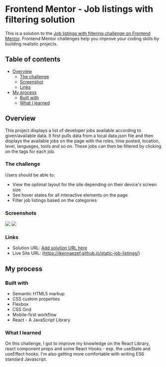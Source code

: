 # Frontend Mentor - Job listings with filtering solution

This is a solution to the [Job listings with filtering challenge on Frontend Mentor](https://www.frontendmentor.io/challenges/job-listings-with-filtering-ivstIPCt). Frontend Mentor challenges help you improve your coding skills by building realistic projects. 

## Table of contents

- [Overview](#overview)
  - [The challenge](#the-challenge)
  - [Screenshot](#screenshot)
  - [Links](#links)
- [My process](#my-process)
  - [Built with](#built-with)
  - [What I learned](#what-i-learned)

  
## Overview

This project displays a list of developer jobs available according to given/available data. It first pulls data from a local data.json file and then displays the available jobs on the page with the roles, time posted, location, level, languages, tools and so on. These jobs can then be filtered by clicking on the tags for each job.

### The challenge

Users should be able to:

- View the optimal layout for the site depending on their device's screen size
- See hover states for all interactive elements on the page
- Filter job listings based on the categories

### Screenshots


![](./mobile_screenshot.jpg)
![](./desktop_screenshot.jpg)

### Links

- Solution URL: [Add solution URL here](https://your-solution-url.com)
- Live Site URL: (https://ikennaezef.github.io/static-job-listings/)

## My process

### Built with

- Semantic HTML5 markup
- CSS custom properties
- Flexbox
- CSS Grid
- Mobile-first workflow
- React - A JavaScript Library

### What I learned

On this challenge, I got to improve my knowledge on the React Library, react component props and some React Hooks - esp. the useState and useEffect hooks. I'm also getting more comfortable with writing ES6 standard Javascript. 

